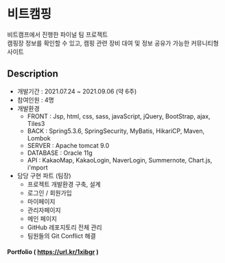 # 비트캠핑
비트캠프에서 진행한 파이널 팀 프로젝트 <br>
캠핑장 정보를 확인할 수 있고, 캠핑 관련 장비 대여 및 정보 공유가 가능한 커뮤니티형 사이트

## Description
+ 개발기간 : 2021.07.24 ~ 2021.09.06 (약 6주)
+ 참여인원 : 4명
+ 개발환경  
  - FRONT : Jsp, html, css, sass, javaScript, jQuery, BootStrap, ajax, Tiles3
  - BACK : Spring5.3.6, SpringSecurity, MyBatis, HikariCP, Maven, Lombok
  - SERVER : Apache tomcat 9.0
  - DATABASE : Oracle 11g 
  - API : KakaoMap, KakaoLogin, NaverLogin, Summernote, Chart.js, i'mport 
+ 담당 구현 파트 (팀장)
  - 프로젝트 개발환경 구축, 설계
  - 로그인 / 회원가입
  - 마이페이지
  - 관리자페이지
  - 메인 페이지 
  - GitHub 레포지토리 전체 관리
  - 팀원들의 Git Conflict 해결
#### Portfolio ( https://url.kr/1xibgr )
 
  



